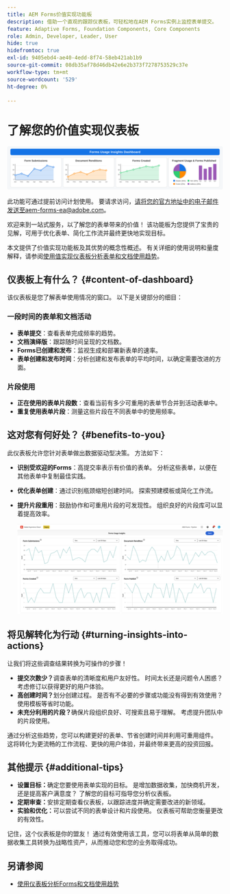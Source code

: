 ```yaml
---
title: AEM Forms价值实现功能板
description: 借助一个直观的跟踪仪表板，可轻松地在AEM Forms实例上监控表单提交。
feature: Adaptive Forms, Foundation Components, Core Components
role: Admin, Developer, Leader, User
hide: true
hidefromtoc: true
exl-id: 9405ebd4-ae40-4edd-8f74-58eb421ab1b9
source-git-commit: 08db35af78d46db42e6e2b373f7278753529c37e
workflow-type: tm+mt
source-wordcount: '529'
ht-degree: 0%

---
```


# 了解您的价值实现仪表板

![Fvalue实现仪表板](/help/edge/docs/forms/universal-editor/assets/forms-insights-banner.svg)


<span class="preview">此功能可通过提前访问计划使用。 要请求访问，请将您的官方地址中的电子邮件发送至aem-forms-ea@adobe.com。<span>


欢迎来到一站式服务，以了解您的表单带来的价值！ 该功能板为您提供了宝贵的见解，可用于优化表单、简化工作流并最终更快地实现目标。

本文提供了价值实现功能板及其优势的概念性概述。 有关详细的使用说明和量度解释，请参阅[使用值实现仪表板分析表单和文档使用趋势](/help/forms/using-the-value-realization-dashboard.md)。


## 仪表板上有什么？ {#content-of-dashboard}

该仪表板是您了解表单使用情况的窗口。 以下是关键部分的细目：


### 一段时间的表单和文档活动

* **表单提交**：查看表单完成频率的趋势。
* **文档演绎版**：跟踪随时间呈现的文档数。
* **Forms已创建和发布**：监视生成和部署新表单的速率。
* **表单创建和发布时间**：分析创建和发布表单的平均时间，以确定需要改进的方面。

### 片段使用

* **正在使用的表单片段数**：查看当前有多少可重用的表单节合并到活动表单中。
* **重复使用表单片段**：测量这些片段在不同表单中的使用频率。


## 这对您有何好处？ {#benefits-to-you}

此仪表板允许您针对表单做出数据驱动型决策。 方法如下：

* **识别受欢迎的Forms**：高提交率表示有价值的表单。 分析这些表单，以便在其他表单中复制最佳实践。
* **优化表单创建**：通过识别瓶颈缩短创建时间。 探索预建模板或简化工作流。
* **提升片段重用**：鼓励协作和可重用片段的可发现性。 组织良好的片段库可以显着提高效率。

  ![值实现仪表板](/help/forms/assets/forms-usage-insights.png)


## 将见解转化为行动 {#turning-insights-into-actions}

让我们将这些调查结果转换为可操作的步骤！

* **提交次数少？**&#x200B;调查表单的清晰度和用户友好性。 时间太长还是问题令人困惑？ 考虑修订以获得更好的用户体验。
* **高创建时间？**&#x200B;划分创建过程。 是否有不必要的步骤或功能没有得到有效使用？ 使用模板等省时功能。
* **未充分利用的片段？**&#x200B;确保片段组织良好、可搜索且易于理解。 考虑提升团队中的片段使用。

通过分析这些趋势，您可以构建更好的表单、节省创建时间并利用可重用组件。 这将转化为更流畅的工作流程、更快的用户体验，并最终带来更高的投资回报。

## 其他提示 {#additional-tips}

* **设置目标：**&#x200B;确定您要使用表单实现的目标。 是增加数据收集，加快商机开发，还是提高客户满意度？ 了解您的目标可指导您分析仪表板。
* **定期审查：**&#x200B;安排定期查看仪表板，以跟踪进度并确定需要改进的新领域。
* **实验和优化：**&#x200B;可以尝试不同的表单设计和片段使用。 仪表板可帮助您衡量更改的有效性。

记住，这个仪表板是你的盟友！ 通过有效使用该工具，您可以将表单从简单的数据收集工具转换为战略性资产，从而推动您和您的业务取得成功。

## 另请参阅

* [使用仪表板分析Forms和文档使用趋势](/help/forms/using-the-value-realization-dashboard.md)